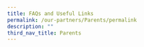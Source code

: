 ```yaml
---
title: FAQs and Useful Links
permalink: /our-partners/Parents/permalink
description: ""
third_nav_title: Parents
---
```


